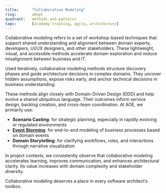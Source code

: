 ```yaml
---
title:      "Collaborative Modeling"
ring:       adopt
quadrant:   methods-and-patterns
tags:       [academy-training, agile, architecture]
---
```


Collaborative modeling refers to a set of workshop-based techniques that support shared understanding and alignment between domain experts, developers, UI/UX designers, and other stakeholders. These lightweight, visual, and accessible methods accelerate domain exploration and reduce misalignment between business and IT.

Used iteratively, collaborative modeling methods structure discovery phases and guide architecture decisions in complex domains. They uncover hidden assumptions, expose risks early, and anchor technical decisions in business understanding.

These methods align closely with Domain-Driven Design (DDD) and help evolve a shared ubiquitous language. Their outcomes inform service design, backlog creation, and cross-team coordination. At AOE, we primarily use:

- **Scenario Casting**: for strategic planning, especially in rapidly evolving or regulated environments
- **[Event Storming](/methods-and-patterns/event-storming/)**: for end-to-end modeling of business processes based on domain events
- **Domain Storytelling**: for clarifying workflows, roles, and interactions through narrative visualization

In project contexts, we consistently observe that collaborative modeling accelerates learning, improves communication, and enhances architectural clarity. Its value increases with domain complexity and stakeholder diversity.

Collaborative modeling deserves a place in every software architect’s toolbox.
